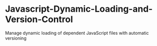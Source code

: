 # Javascript-Dynamic-Loading-and-Version-Control
Manage dynamic loading of dependent JavaScript files with automatic versioning
